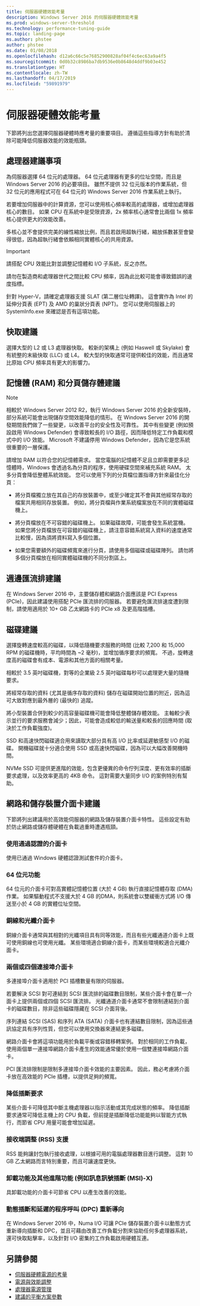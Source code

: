```yaml
---
title: 伺服器硬體效能考量
description: Windows Server 2016 的伺服器硬體效能考量
ms.prod: windows-server-threshold
ms.technology: performance-tuning-guide
ms.topic: landing-page
ms.author: phstee
author: phstee
ms.date: 01/08/2018
ms.openlocfilehash: d12a6c66c5e76852900828af04f4c6ec63a9a4f5
ms.sourcegitcommit: 0d0b32c8986ba7db9536e0b8648d4ddf9b03e452
ms.translationtype: HT
ms.contentlocale: zh-TW
ms.lasthandoff: 04/17/2019
ms.locfileid: "59891979"
---
```

# <a name="server-hardware-performance-considerations"></a>伺服器硬體效能考量

下節將列出您選擇伺服器硬體時應考量的重要項目。 遵循這些指導方針有助於清除可能降低伺服器效能的效能瓶頸。

## <a name="processor-recommendations"></a>處理器建議事項

為伺服器選擇 64 位元的處理器。 64 位元處理器有更多的位址空間，而且是 Windows Server 2016 的必要項目。 雖然不提供 32 位元版本的作業系統，但 32 位元的應用程式可在 64 位元的 Windows Server 2016 作業系統上執行。

若要增加伺服器中的計算資源，您可以使用核心頻率較高的處理器，或增加處理器核心的數目。 如果 CPU 在系統中是受限資源，2x 頻率核心通常會比兩個 1x 頻率核心提供更大的效能改善。

多核心並不會提供完美的線性縮放比例，而且若啟用超執行緒，縮放係數甚至會變得很低，因為超執行緒會依賴相同實體核心的共用資源。


>[!Important]
> 請搭配 CPU 效能比對並調整記憶體和 I/O 子系統，反之亦然。

請勿在製造商和處理器世代之間比較 CPU 頻率，因為此比較可能會導致錯誤的速度指標。

針對 Hyper-V，請確定處理器支援 SLAT (第二層位址轉譯)。 這會實作為 Intel 的延伸分頁表 (EPT) 及 AMD 的巢狀分頁表 (NPT)。 您可以使用伺服器上的 SystemInfo.exe 來確認是否有這項功能。

## <a name="cache-recommendations"></a>快取建議

選擇大型的 L2 或 L3 處理器快取。 較新的架構上 (例如 Haswell 或 Skylake) 會有統整的末級快取 (LLC) 或 L4。 較大型的快取通常可提供較佳的效能，而且通常比原始 CPU 頻率具有更大的影響力。

## <a name="memory-ram-and-paging-storage-recommendations"></a>記憶體 (RAM) 和分頁儲存體建議

>[!Note] 
> 相較於 Windows Server 2012 R2，執行 Windows Server 2016 的全新安裝時，部分系統可能會出現儲存空間效能降低的情形。 在 Windows Server 2016 的開發期間我們做了一些變更，以改善平台的安全性及可靠性。 其中有些變更 (例如預設啟用 Windows Defender) 會導致較長的 I/O 路徑，因而降低特定工作負載和模式中的 I/O 效能。 Microsoft 不建議停用 Windows Defender，因為它是您系統很重要的一層保護。 

請增加 RAM 以符合您的記憶體需求。
當您電腦的記憶體不足且立即需要更多記憶體時，Windows 會透過名為分頁的程序，使用硬碟空間來補充系統 RAM。 太多分頁會降低整體系統效能。
您可以使用下列的分頁檔位置指導方針來最佳化分頁：
- 將分頁檔獨立放在其自己的存放裝置中，或至少確定其不會與其他經常存取的檔案共用相同存放裝置。 例如，將分頁檔與作業系統檔案放在不同的實體磁碟機上。

- 將分頁檔放在不可容錯的磁碟機上。 如果磁碟故障，可能會發生系統當機。 如果您將分頁檔放在可容錯的磁碟機上，請注意容錯系統寫入資料的速度通常比較慢，因為須將資料寫入多個位置。

- 如果您需要額外的磁碟頻寬來進行分頁，請使用多個磁碟或磁碟陣列。 請勿將多個分頁檔放在相同實體磁碟機的不同分割區上。

## <a name="peripheral-bus-recommendations"></a>週邊匯流排建議
在 Windows Server 2016 中，主要儲存體和網路介面應該是 PCI Express (PCIe)，因此建議使用搭配 PCIe 匯流排的伺服器。 若要避免匯流排速度遭到限制，請使用適用於 10+ GB 乙太網路卡的 PCIe x8 及更高階插槽。

## <a name="disk-recommendations"></a>磁碟建議
選擇旋轉速度較高的磁碟，以降低隨機要求服務的時間 (比較 7,200 和 15,000 RPM 的磁碟機時，平均時間為 ~2 毫秒)，並增加循序要求的頻寬。 不過，旋轉速度高的磁碟會有成本、電源和其他方面的相關考量。

相較於 3.5 英吋磁碟機，對等的企業級 2.5 英吋磁碟每秒可以處理更大量的隨機要求。

將經常存取的資料 (尤其是循序存取的資料) 儲存在磁碟開始位置的附近，因為這可大致對應到最外層的 (最快的) 追蹤。

將小型裝置合併到較少的高容量磁碟機可能會降低整體儲存體效能。 主軸較少表示並行的要求服務會減少；因此，可能會造成較低的輸送量和較長的回應時間 (取決於工作負載強度)。

SSD 和高速快閃磁碟適合用來讀取大部分具有高 I/O 比率或延遲敏感型 I/O 的磁碟。 開機磁碟就十分適合使用 SSD 或高速快閃磁碟，因為可以大幅改善開機時間。

NVMe SSD 可提供更進階的效能，包含更優異的命令佇列深度、更有效率的插斷要求處理，以及效率更高的 4KB 命令。 這對需要大量同步 I/O 的案例特別有幫助。


## <a name="network-and-storage-adapter-recommendations"></a>網路和儲存裝置介面卡建議

下節將列出建議用於高效能伺服器的網路及儲存裝置介面卡特性。 這些設定有助於防止網路或儲存體硬體在負載過重時遭遇瓶頸。

### <a name="certified-adapter-usage"></a>使用通過認證的介面卡
使用已通過 Windows 硬體認證測試套件的介面卡。

### <a name="64-bit-capability"></a>64 位元功能
64 位元的介面卡可對高實體記憶體位置 (大於 4 GB) 執行直接記憶體存取 (DMA) 作業。 如果驅動程式不支援大於 4 GB 的DMA，則系統會以雙緩衝方式將 I/O 傳送至小於 4 GB 的實體位址空間。

### <a name="copper-and-fiber-adapters"></a>銅線和光纖介面卡
銅線介面卡通常與其相對的光纖項目具有同等效能，而且有些光纖通道介面卡上既可使用銅線也可使用光纖。 某些環境適合銅線介面卡，而某些環境較適合光纖介面卡。

### <a name="dual--or-quad-port-adapters"></a>兩個或四個連接埠介面卡
多連接埠介面卡適用於 PCI 插槽數量有限的伺服器。

若要解決 SCSI 對可連結到 SCSI 匯流排的磁碟數目限制，某些介面卡會在單一介面卡上提供兩個或四個 SCSI 匯流排。 光纖通道介面卡通常不會限制連結到介面卡的磁碟數目，除非這些磁碟隱藏在 SCSI 介面背後。

序列連結 SCSI (SAS) 和序列 ATA (SATA) 介面卡也有連結數目限制，因為這些通訊協定具有序列性質，但您可以使用交換器來連結更多磁碟。

網路介面卡會將這項功能用於負載平衡或容錯移轉案例。 對於相同的工作負載，使用兩個單一連接埠網路介面卡產生的效能通常優於使用一個雙連接埠網路介面卡。

PCI 匯流排限制是限制多連接埠介面卡效能的主要因素。 因此，務必考慮將介面卡放在高效能的 PCIe 插槽，以提供足夠的頻寬。

### <a name="interrupt-moderation"></a>降低插斷要求
某些介面卡可降低其中斷主機處理器以指示活動或其完成狀態的頻率。 降低插斷要求通常可降低主機上的 CPU 負載，但前提是插斷降低功能能夠以智能方式執行，而節省 CPU 用量可能會增加延遲。

### <a name="receive-side-scaling-rss-support"></a>接收端調整 (RSS) 支援
RSS 能夠讓封包執行接收處理，以根據可用的電腦處理器數目進行調整。 這對 10 GB 乙太網路而言特別重要，而且可讓速度更快。

### <a name="offload-capability-and-other-advanced-features-such-as-message-signaled-interrupt-msi-x"></a>卸載功能及其他進階功能 (例如訊息訊號插斷 (MSI)-X)
具卸載功能的介面卡可節省 CPU 以產生改善的效能。

### <a name="dynamic-interrupt-and-deferred-procedure-call-dpc-redirection"></a>動態插斷和延遲的程序呼叫 (DPC) 重新導向
在 Windows Server 2016 中，Numa I/O 可讓 PCIe 儲存裝置介面卡以動態方式重新導向插斷和 DPC，並且可藉由改善工作負載分割來協助任何多處理器系統，還可快取點擊率，以及針對 I/O 密集的工作負載啟用硬體互連。

## <a name="see-also"></a>另請參閱
- [伺服器硬體電源的考量](power.md)
- [電源與效能調整](power/power-performance-tuning.md)
- [處理器電源管理](power/processor-power-management-tuning.md)
- [建議的平衡方案參數](power/recommended-balanced-plan-parameters.md)
